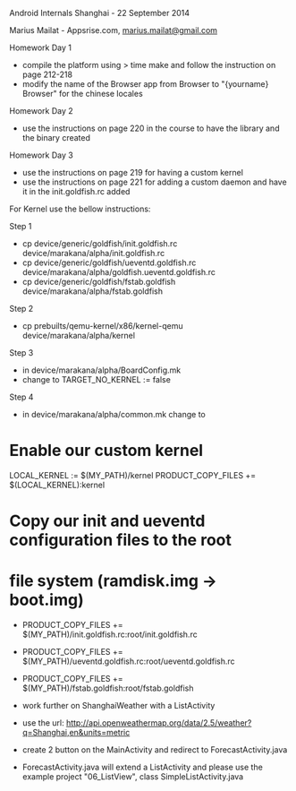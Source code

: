 Android Internals Shanghai - 22 September 2014

Marius Mailat - Appsrise.com, marius.mailat@gmail.com


Homework Day 1

- compile the platform using > time make and follow the instruction on page 212-218
- modify the name of the Browser app from Browser to "{yourname} Browser" for the chinese locales

Homework Day 2

- use the instructions on page 220 in the course to have the library and the binary created

Homework Day 3

- use the instructions on page 219 for having a custom kernel
- use the instructions on page 221 for adding a custom daemon and have it in the init.goldfish.rc added

For Kernel use the bellow instructions:

Step 1

- cp device/generic/goldfish/init.goldfish.rc device/marakana/alpha/init.goldfish.rc
- cp device/generic/goldfish/ueventd.goldfish.rc device/marakana/alpha/goldfish.ueventd.goldfish.rc
- cp device/generic/goldfish/fstab.goldfish device/marakana/alpha/fstab.goldfish

Step 2

- cp prebuilts/qemu-kernel/x86/kernel-qemu device/marakana/alpha/kernel

Step 3

- in device/marakana/alpha/BoardConfig.mk
- change to TARGET_NO_KERNEL := false

Step 4
- in  device/marakana/alpha/common.mk change to 

# Enable our custom kernel
LOCAL_KERNEL := $(MY_PATH)/kernel
PRODUCT_COPY_FILES += $(LOCAL_KERNEL):kernel

# Copy our init and ueventd configuration files to the root
# file system (ramdisk.img -> boot.img)
- PRODUCT_COPY_FILES += $(MY_PATH)/init.goldfish.rc:root/init.goldfish.rc
- PRODUCT_COPY_FILES += $(MY_PATH)/ueventd.goldfish.rc:root/ueventd.goldfish.rc
- PRODUCT_COPY_FILES += $(MY_PATH)/fstab.goldfish:root/fstab.goldfish

- work further on ShanghaiWeather with a ListActivity
- use the url: http://api.openweathermap.org/data/2.5/weather?q=Shanghai,en&units=metric
- create 2 button on the MainActivity and redirect to ForecastActivity.java
- ForecastActivity.java will extend a ListActivity and please use the example project "06_ListView", class SimpleListActivity.java
